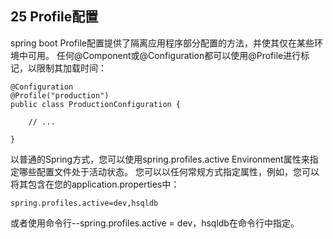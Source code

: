 ## 25 Profile配置

spring boot Profile配置提供了隔离应用程序部分配置的方法，并使其仅在某些环境中可用。 任何@Component或@Configuration都可以使用@Profile进行标记，以限制其加载时间：

```
@Configuration
@Profile("production")
public class ProductionConfiguration {

    // ...

}
```

以普通的Spring方式，您可以使用spring.profiles.active Environment属性来指定哪些配置文件处于活动状态。 您可以以任何常规方式指定属性，例如，您可以将其包含在您的application.properties中：

```
spring.profiles.active=dev,hsqldb
```

或者使用命令行--spring.profiles.active = dev，hsqldb在命令行中指定。

